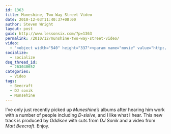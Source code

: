 ```yaml
---
id: 1363
title: Muneshine, Two Way Street Video
date: 2010-12-03T11:40:37+00:00
author: Steven Wright
layout: post
guid: http://www.lessonsix.com/?p=1363
permalink: /2010/12/munshine-two-way-street-video/
video:
  - '<object width="540" height="337"><param name="movie" value="http://www.youtube.com/v/HLSEL6boKvM?fs=1&hl=en_GB"></param><param name="allowFullScreen" value="true"></param><param name="allowscriptaccess" value="always"></param><embed src="http://www.youtube.com/v/HLSEL6boKvM?fs=1&hl=en_GB" type="application/x-shockwave-flash" width="540" height="337" allowscriptaccess="always" allowfullscreen="true"></embed></object>'
socialize:
  - socialize
dsq_thread_id:
  - 263040652
categories:
  - Video
tags:
  - Beecraft
  - DJ sonik
  - Munsehine
---
```

I&#8217;ve only just recently picked up _Muneshine&#8217;s_ albums after hearing him work with a number of people including _D-sisive_, and I like what I hear. This new track is produced by _Oddisee_ with cuts from _DJ Sonik_ and a video from _Matt Beecraft_. Enjoy.